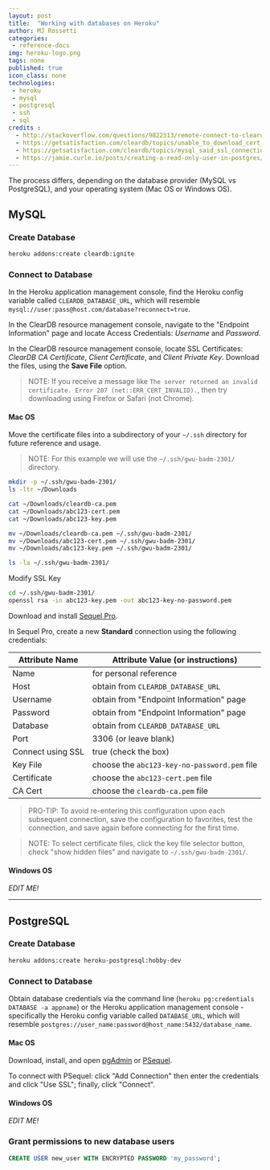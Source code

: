 ```yaml
---
layout: post
title:  "Working with databases on Heroku"
author: MJ Rossetti
categories:
 - reference-docs
img: heroku-logo.png
tags: none
published: true
icon_class: none
technologies:
 - heroku
 - mysql
 - postgresql
 - ssh
 - sql
credits :
  - http://stackoverflow.com/questions/9822313/remote-connect-to-cleardb-heroku-database
  - https://getsatisfaction.com/cleardb/topics/unable_to_download_cert_error_207
  - https://getsatisfaction.com/cleardb/topics/mysql_said_ssl_connection_error
  - https://jamie.curle.io/posts/creating-a-read-only-user-in-postgres/#tldr
---
```


The process differs, depending on the database provider (MySQL vs PostgreSQL), and your operating system (Mac OS or Windows OS).

## MySQL

### Create Database

```` sh
heroku addons:create cleardb:ignite
````

### Connect to Database

In the Heroku application management console, find the Heroku config variable called `CLEARDB_DATABASE_URL`, which will resemble `mysql://user:pass@host.com/database?reconnect=true`.

In the ClearDB resource management console, navigate to the "Endpoint Information" page and locate Access Credentials: *Username* and *Password*.

In the ClearDB resource management console, locate SSL Certificates: *ClearDB CA Certificate*, *Client Certificate*, and *Client Private Key*. Download the files, using the **Save File** option.

> NOTE: If you receive a message like `The server returned an invalid certificate. Error 207 (net::ERR_CERT_INVALID).`, then try downloading using Firefox or Safari (not Chrome).

#### Mac OS

Move the certificate files into a subdirectory of your `~/.ssh` directory for future reference and usage.

> NOTE: For this example we will use the `~/.ssh/gwu-badm-2301/` directory.

```` sh
mkdir -p ~/.ssh/gwu-badm-2301/
ls -ltr ~/Downloads

cat ~/Downloads/cleardb-ca.pem
cat ~/Downloads/abc123-cert.pem
cat ~/Downloads/abc123-key.pem

mv ~/Downloads/cleardb-ca.pem ~/.ssh/gwu-badm-2301/
mv ~/Downloads/abc123-cert.pem ~/.ssh/gwu-badm-2301/
mv ~/Downloads/abc123-key.pem ~/.ssh/gwu-badm-2301/

ls -la ~/.ssh/gwu-badm-2301/
````

Modify SSL Key

```` sh
cd ~/.ssh/gwu-badm-2301/
openssl rsa -in abc123-key.pem -out abc123-key-no-password.pem
````

Download and install [Sequel Pro](http://www.sequelpro.com/download).

In Sequel Pro, create a new **Standard** connection using the following credentials:

Attribute Name | Attribute Value (or instructions)
--- | ---
Name | for personal reference
Host | obtain from `CLEARDB_DATABASE_URL`
Username | obtain from "Endpoint Information" page
Password | obtain from "Endpoint Information" page
Database | obtain from `CLEARDB_DATABASE_URL`
Port | 3306 (or leave blank)
Connect using SSL | true (check the box)
Key File | choose the `abc123-key-no-password.pem` file
Certificate | choose the `abc123-cert.pem` file
CA Cert | choose the `cleardb-ca.pem` file

> PRO-TIP: To avoid re-entering this configuration upon each subsequent connection, save the configuration to favorites, test the connection, and save again before connecting for the first time.

> NOTE: To select certificate files, click the key file selector button, check "show hidden files" and navigate to `~/.ssh/gwu-badm-2301/`.

#### Windows OS

*EDIT ME!*













<hr>








## PostgreSQL

### Create Database

```` sh
heroku addons:create heroku-postgresql:hobby-dev
````

### Connect to Database

Obtain database credentials via the command line (`heroku pg:credentials DATABASE -a appname`) or the Heroku application management console - specifically the Heroku config variable called `DATABASE_URL`, which will resemble `postgres://user_name:password@host_name:5432/database_name`.

#### Mac OS

Download, install, and open [pgAdmin](http://www.pgadmin.org/download/macosx.php) or [PSequel](http://www.psequel.com/).

To connect with PSequel: click "Add Connection" then enter the credentials and click "Use SSL"; finally, click "Connect".

#### Windows OS

*EDIT ME!*

### Grant permissions to new database users

````sql
CREATE USER new_user WITH ENCRYPTED PASSWORD 'my_password';
````

